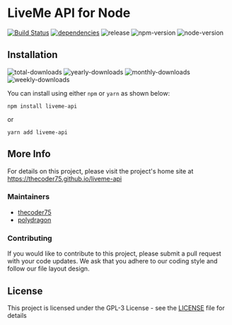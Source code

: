 # LiveMe API for Node
[![Build Status](https://img.shields.io/travis/thecoder75/liveme-api.svg?label=Build%20Status)](https://travis-ci.org/thecoder75/liveme-api)
[![dependencies](https://img.shields.io/david/expressjs/express.svg?label=Dependencies)](https://david-dm.org/thecoder75/liveme-api)
![release](https://img.shields.io/github/release/thecoder75/liveme-api.svg?style=flat-square)
![npm-version](https://img.shields.io/npm/v/liveme-api.svg?style=flat-square)
![node-version](https://img.shields.io/node/v/liveme-api.svg?style=flat-square)

## Installation
![total-downloads](https://img.shields.io/npm/dt/liveme-api.svg?style=flat-square)
![yearly-downloads](https://img.shields.io/npm/dy/liveme-api.svg?style=flat-square)
![monthly-downloads](https://img.shields.io/npm/dm/liveme-api.svg?style=flat-square)
![weekly-downloads](https://img.shields.io/npm/dw/liveme-api.svg?style=flat-square)

You can install using either `npm` or `yarn` as shown below:
```
npm install liveme-api
```
or
```
yarn add liveme-api
```

## More Info
For details on this project, please visit the project's home site at https://thecoder75.github.io/liveme-api

### Maintainers
* [thecoder75](https://github.com/thecoder75)
* [polydragon](https://github.com/polydragon)

### Contributing
If you would like to contribute to this project, please submit a pull request with your code updates.  We ask that you adhere to our coding style and follow our file layout design.

## License
This project is licensed under the GPL-3 License - see the [LICENSE](LICENSE)
file for details
